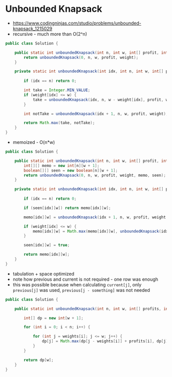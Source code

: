 # Unbounded Knapsack

- https://www.codingninjas.com/studio/problems/unbounded-knapsack_1215029
- recursive - much more than O(2^n)

```java
public class Solution {

    public static int unboundedKnapsack(int n, int w, int[] profit, int[] weight) {
        return unboundedKnapsack(0, n, w, profit, weight);
    }

    private static int unboundedKnapsack(int idx, int n, int w, int[] profit, int[] weight) {
        
        if (idx == n) return 0;

        int take = Integer.MIN_VALUE;
        if (weight[idx] <= w) {
            take = unboundedKnapsack(idx, n, w - weight[idx], profit, weight) + profit[idx];
        }

        int notTake = unboundedKnapsack(idx + 1, n, w, profit, weight);

        return Math.max(take, notTake);
    }
}
```

- memoized - O(n*w)

```java
public class Solution {

    public static int unboundedKnapsack(int n, int w, int[] profit, int[] weight) {
        int[][] memo = new int[n][w + 1];
        boolean[][] seen = new boolean[n][w + 1];
        return unboundedKnapsack(0, n, w, profit, weight, memo, seen);
    }

    private static int unboundedKnapsack(int idx, int n, int w, int[] profit, int[] weight, int[][] memo, boolean[][] seen) {
        
        if (idx == n) return 0;

        if (seen[idx][w]) return memo[idx][w];

        memo[idx][w] = unboundedKnapsack(idx + 1, n, w, profit, weight, memo, seen);

        if (weight[idx] <= w) {
            memo[idx][w] = Math.max(memo[idx][w], unboundedKnapsack(idx, n, w - weight[idx], profit, weight, memo, seen) + profit[idx]);
        }

        seen[idx][w] = true;

        return memo[idx][w];
    }
}
```

- tabulation + space optimized
- note how previous and current is not required - one row was enough
- this was possible because when calculating `current[j]`, only `previous[j]` was used, `previous[j - something]` was not needed

```java
public class Solution {

    public static int unboundedKnapsack(int n, int w, int[] profits, int[] weights) {

        int[] dp = new int[w + 1];

        for (int i = 0; i < n; i++) {

            for (int j = weights[i]; j <= w; j++) {
                dp[j] = Math.max(dp[j - weights[i]] + profits[i], dp[j]);
            }
        }

        return dp[w];
    }
}
```
